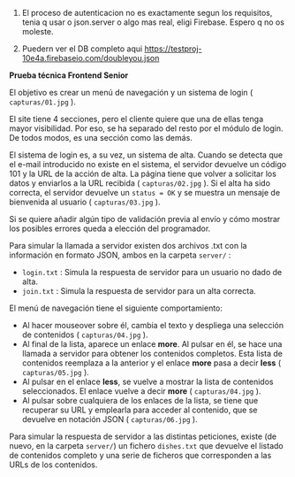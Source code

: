 1. El proceso de autenticacion no es exactamente segun los requisitos, tenia q usar o json.server o algo mas real, eligi Firebase. Espero q no os moleste.

2. Puedern ver el DB completo aqui https://testproj-10e4a.firebaseio.com/doubleyou.json


<b>Prueba técnica Frontend Senior</b>
        
<p>El objetivo es crear un menú de navegación y un sistema de login ( <code>capturas/01.jpg</code> ).</p>
<p>El site tiene 4 secciones, pero el cliente quiere que una de ellas tenga mayor visibilidad. Por eso, se ha separado del resto por el módulo de login. De todos modos, es una sección como las demás.</p>
<p>El sistema de login es, a su vez, un sistema de alta. Cuando se detecta que el e-mail introducido no existe en el sistema, el servidor devuelve un código 101 y la URL de la acción de alta. La página tiene que volver a solicitar los datos y enviarlos a la URL recibida ( <code>capturas/02.jpg</code> ). Si el alta ha sido correcta, el servidor devuelve un <code>status = OK</code> y se muestra un mensaje de bienvenida al usuario ( <code>capturas/03.jpg</code> ).</p>
<p>Si se quiere añadir algún tipo de validación previa al envío y cómo mostrar los posibles errores queda a elección del programador.</p>
<p>Para simular la llamada a servidor existen dos archivos .txt con la información en formato JSON, ambos en la carpeta <code>server/</code> :</p>
<ul>
<li><code>login.txt</code> : Simula la respuesta de servidor para un usuario no dado de alta.</li>
<li><code>join.txt</code> : Simula la respuesta de servidor para un alta correcta.</li>
</ul>
<p>El menú de navegación tiene el siguiente comportamiento:</p>
<ul>
<li>Al hacer mouseover sobre él, cambia el texto y despliega una selección de contenidos ( <code>capturas/04.jpg</code> ).</li>
<li>Al final de la lista, aparece un enlace <strong>more</strong>. Al pulsar en él, se hace una llamada a servidor para obtener los contenidos completos. Esta lista de contenidos reemplaza a la anterior y el enlace <strong>more</strong> pasa a decir <strong>less</strong> ( <code>capturas/05.jpg</code> ).</li>
<li>Al pulsar en el enlace <strong>less</strong>, se vuelve a mostrar la lista de contenidos seleccionados. El enlace vuelve a decir <strong>more</strong> ( <code>capturas/04.jpg</code> ).</li>
<li>Al pulsar sobre cualquiera de los enlaces de la lista, se tiene que recuperar su URL y emplearla para acceder al contenido, que se devuelve en notación JSON ( <code>capturas/06.jpg</code> ). </li>
</ul>
<p>Para simular la respuesta de servidor a las distintas peticiones, existe (de nuevo, en la carpeta <code>server/</code>) un fichero <code>dishes.txt</code> que devuelve el listado de contenidos completo y una serie de ficheros que corresponden a las URLs de los contenidos.</p>

